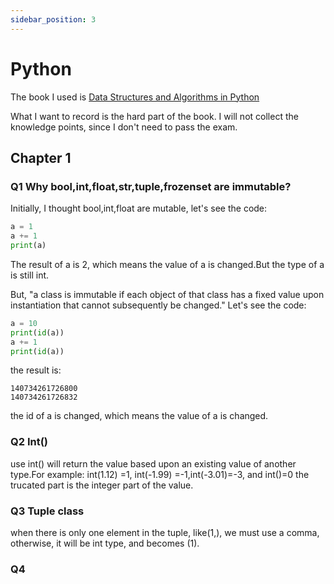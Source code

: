 ```yaml
---
sidebar_position: 3
---
```


# Python

The book I used is [Data Structures and Algorithms in Python](https://www.amazon.com/Data-Structures-Algorithms-Python-Michael-Goodrich/dp/1118290275)

What I want to record is the hard part of the book. I will not collect the knowledge points, since I don't need to pass the exam.

## Chapter 1
### Q1 Why bool,int,float,str,tuple,frozenset are immutable?
Initially, I thought bool,int,float are mutable, let's see the code:
```python
a = 1
a += 1
print(a)
```
The result of a is 2, which means the value of a is changed.But the type of a is still int.

But,  "a class is immutable if each object of that class has a fixed value upon instantiation that cannot subsequently be changed." Let's see the code:
```python
a = 10
print(id(a))
a += 1
print(id(a))
```
the result is:
```
140734261726800
140734261726832
```
the id of a is changed, which means the value of a is changed.

### Q2 Int()
use int() will return the value based upon an existing value of another type.For example: 
int(1.12) =1, int(-1.99) =-1,int(-3.01)=-3, and int()=0
the trucated part is the integer part of the value.

### Q3 Tuple class
when there is only one element in the tuple, like(1,), we must use a comma, otherwise, it will be int type, and becomes (1).

### Q4 


